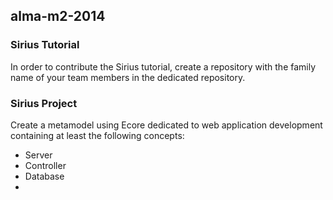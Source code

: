 ## alma-m2-2014

### Sirius Tutorial

In order to contribute the Sirius tutorial, create a repository with the family name of your team members in the dedicated repository.

### Sirius Project

Create a metamodel using Ecore dedicated to web application development containing at least the following concepts:

* Server
* Controller
* Database
*
